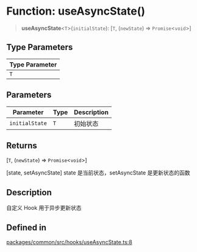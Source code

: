 # Function: useAsyncState()

> **useAsyncState**\<`T`\>(`initialState`): [`T`, (`newState`) => `Promise`\<`void`\>]

## Type Parameters

| Type Parameter |
| ------ |
| `T` |

## Parameters

| Parameter | Type | Description |
| ------ | ------ | ------ |
| `initialState` | `T` | 初始状态 |

## Returns

[`T`, (`newState`) => `Promise`\<`void`\>]

[state, setAsyncState] state 是当前状态，setAsyncState 是更新状态的函数

## Description

自定义 Hook 用于异步更新状态

## Defined in

[packages/common/src/hooks/useAsyncState.ts:8](https://github.com/XiaoPiHong/xph-crud/blob/35d86c07c46a3dd83fadda70a3d1fe8dfc4260ac/packages/common/src/hooks/useAsyncState.ts#L8)
